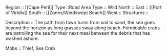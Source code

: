 Region :: [[Cape Peril]]
Type ::Road
Area Type :: Wild
North ::
East ::  [[Port of Viridis]]
South ::  [[Zones/Windswept Beach]]
West ::
Structures :: 

Description ::  The path from town turns from soil to sand, the sea goes beyond the horizon as long grasses sway along beach. Formidable crabs are patrolling the sea for their next meal between the debris that has washed ashore.

Mobs :: Thief, Sea Crab
